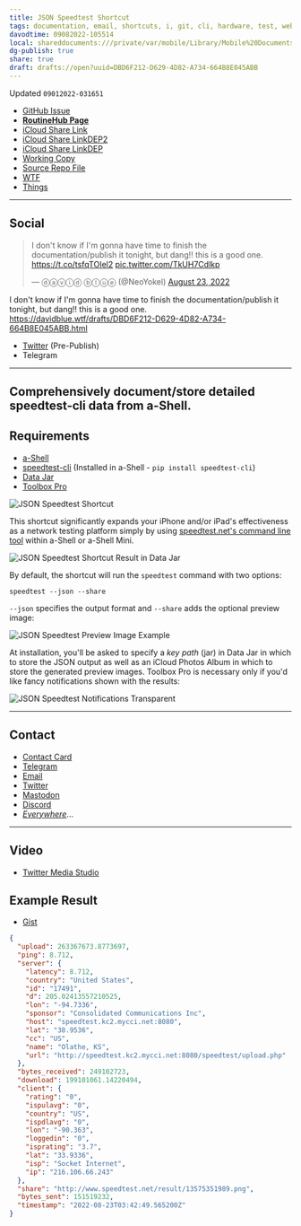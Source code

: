 ```yaml
---
title: JSON Speedtest Shortcut
tags: documentation, email, shortcuts, i, git, cli, hardware, test, web, automation
davodtime: 09082022-105514
local: shareddocuments:///private/var/mobile/Library/Mobile%20Documents/iCloud~md~obsidian/Documents/OBSHIDDIAN/drafts/DBD6F212-D629-4D82-A734-664B8E045ABB.md
dg-publish: true
share: true
draft: drafts://open?uuid=DBD6F212-D629-4D82-A734-664B8E045ABB
---
```

Updated `09012022-031651`

- [GitHub Issue](https://github.com/extratone/i/issues/249)
- [**RoutineHub Page**](https://www.routinehub.co/shortcut/12901)
- [iCloud Share Link](https://www.icloud.com/shortcuts/d8ab6883fdb741a88e2fbbaf964c6b48)
- [iCloud Share LinkDEP2](https://www.icloud.com/shortcuts/65552d13d9524e97bab985e5820d2667)
- [iCloud Share LinkDEP](https://www.icloud.com/shortcuts/78506ff0dfea4935bb7588ce7bd37b75)
- [Working Copy](working-copy://open?repo=i&path=shortcuts&mode=content)
- [Source Repo File](https://github.com/extratone/i/blob/main/shortcuts/JSONSpeedtest.shortcut)
- [WTF](https://davidblue.wtf/drafts/DBD6F212-D629-4D82-A734-664B8E045ABB.html)
- [Things](things:///show?id=Uh7Dh7X1c6ULdED42rW7cq)

---

## Social

<blockquote class="twitter-tweet"><p lang="en" dir="ltr">I don&#39;t know if I&#39;m gonna have time to finish the documentation/publish it tonight, but dang!! this is a good one. <a href="https://t.co/tsfqTOIel2">https://t.co/tsfqTOIel2</a> <a href="https://t.co/TkUH7Cdlkp">pic.twitter.com/TkUH7Cdlkp</a></p>&mdash; ⓓⓐⓥⓘⓓ ⓑⓛⓤⓔ (@NeoYokel) <a href="https://twitter.com/NeoYokel/status/1562196445650104320?ref_src=twsrc%5Etfw">August 23, 2022</a></blockquote> <script async src="https://platform.twitter.com/widgets.js" charset="utf-8"></script>

I don't know if I'm gonna have time to finish the documentation/publish it tonight, but dang!! this is a good one. https://davidblue.wtf/drafts/DBD6F212-D629-4D82-A734-664B8E045ABB.html

- [Twitter](https://twitter.com/NeoYokel/status/1562196445650104320) (Pre-Publish)
- Telegram

---

## Comprehensively document/store detailed speedtest-cli data from a-Shell.


## Requirements

- [a-Shell](https://apps.apple.com/us/app/a-shell/id1473805438)
- [speedtest-cli](https://github.com/sivel/speedtest-cli) (Installed in a-Shell - `pip install speedtest-cli`) 
- [Data Jar](https://apps.apple.com/us/app/data-jar/id1453273600)
- [Toolbox Pro](https://apps.apple.com/us/app/toolbox-pro-for-shortcuts/id1476205977)

![JSON Speedtest Shortcut](https://user-images.githubusercontent.com/43663476/186270938-352ae433-d2d2-4a6c-9be0-bb9990879088.png)

This shortcut significantly expands your iPhone and/or iPad's effectiveness as a network testing platform simply by using [speedtest.net's command line tool](https://www.speedtest.net/apps/cli) within a-Shell or a-Shell Mini.

![JSON Speedtest Shortcut Result in Data Jar](https://user-images.githubusercontent.com/43663476/186067334-c1e2a1e8-11ca-440a-8e57-e29156cbcb19.png)

By default, the shortcut will run the `speedtest` command with two options:

```
speedtest --json --share
```

`--json` specifies the output format and `--share` adds the optional preview image:

![JSON Speedtest Preview Image Example](https://user-images.githubusercontent.com/43663476/186270964-0b682788-4197-4eea-9306-2372bc41b907.png)

At installation, you'll be asked to specify a *key path* (jar) in Data Jar in which to store the JSON output as well as an iCloud Photos Album in which to store the generated preview images. Toolbox Pro is necessary only if you'd like fancy notifications shown with the results:

![JSON Speedtest Notifications Transparent](https://user-images.githubusercontent.com/43663476/186272096-ee19af17-ead7-41b7-a948-7fa873eb6d8e.png)

---

## Contact

- [Contact Card](https://davidblue.wtf/db.vcf)
- [Telegram](https://t.me/extratone)
- [Email](mailto:davidblue@extratone.com) 
- [Twitter](https://twitter.com/NeoYokel)
- [Mastodon](https://mastodon.social/@DavidBlue)
- [Discord](https://discord.gg/0b9KQUKP858b0iZF)
- [*Everywhere*](https://raindrop.io/davidblue/social-directory-21059174)...

---

## Video

- [Twitter Media Studio](https://studio.twitter.com/library/13_1562197742826336257)

## Example Result

<script src="https://gist.github.com/extratone/70fbb53bc96b76f9928869eb7aa2d8a3.js"></script>

- [Gist](https://gist.github.com/extratone/70fbb53bc96b76f9928869eb7aa2d8a3)

```json
{
  "upload": 263367673.8773697,
  "ping": 8.712,
  "server": {
    "latency": 8.712,
    "country": "United States",
    "id": "17491",
    "d": 205.02413557210525,
    "lon": "-94.7336",
    "sponsor": "Consolidated Communications Inc",
    "host": "speedtest.kc2.mycci.net:8080",
    "lat": "38.9536",
    "cc": "US",
    "name": "Olathe, KS",
    "url": "http://speedtest.kc2.mycci.net:8080/speedtest/upload.php"
  },
  "bytes_received": 249102723,
  "download": 199101061.14220494,
  "client": {
    "rating": "0",
    "ispulavg": "0",
    "country": "US",
    "ispdlavg": "0",
    "lon": "-90.363",
    "loggedin": "0",
    "isprating": "3.7",
    "lat": "33.9336",
    "isp": "Socket Internet",
    "ip": "216.106.66.243"
  },
  "share": "http://www.speedtest.net/result/13575351989.png",
  "bytes_sent": 151519232,
  "timestamp": "2022-08-23T03:42:49.565200Z"
}
```

